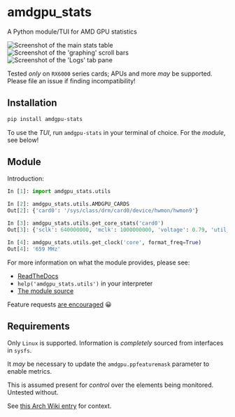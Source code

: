 # amdgpu_stats

A Python module/TUI for AMD GPU statistics

![Screenshot of the main stats table](https://git.jlay.dev/jlay/amdgpu_stats/raw/branch/master/screens/main.svg "Main screen")
![Screenshot of the 'graphing' scroll bars](https://git.jlay.dev/jlay/amdgpu_stats/raw/branch/master/screens/graphs.svg "Graphs")
![Screenshot of the 'Logs' tab pane](https://git.jlay.dev/jlay/amdgpu_stats/raw/branch/master/screens/logs.svg "Logs")

Tested _only_ on `RX6000` series cards; APUs and more _may_ be supported. Please file an issue if finding incompatibility!

## Installation
```bash
pip install amdgpu-stats
```
To use the _TUI_, run `amdgpu-stats` in your terminal of choice. For the _module_, see below!

## Module

Introduction:
```python
In [1]: import amdgpu_stats.utils

In [2]: amdgpu_stats.utils.AMDGPU_CARDS
Out[2]: {'card0': '/sys/class/drm/card0/device/hwmon/hwmon9'}

In [3]: amdgpu_stats.utils.get_core_stats('card0')
Out[3]: {'sclk': 640000000, 'mclk': 1000000000, 'voltage': 0.79, 'util_pct': 65}

In [4]: amdgpu_stats.utils.get_clock('core', format_freq=True)
Out[4]: '659 MHz' 
```

For more information on what the module provides, please see:
 - [ReadTheDocs](https://amdgpu-stats.readthedocs.io/en/latest/)
 - `help('amdgpu_stats.utils')` in your interpreter
 - [The module source](https://git.init3.us/BraveTraveler/amdgpu_stats/src/branch/master/src/amdgpu_stats/utils.py)

Feature requests [are encouraged](https://git.init3.us/BraveTraveler/amdgpu_stats/issues) 😀

## Requirements
Only `Linux` is supported. Information is _completely_ sourced from interfaces in `sysfs`.

It _may_ be necessary to update the `amdgpu.ppfeaturemask` parameter to enable metrics.

This is assumed present for *control* over the elements being monitored. Untested without. 

See [this Arch Wiki entry](https://wiki.archlinux.org/title/AMDGPU#Boot_parameter) for context.
